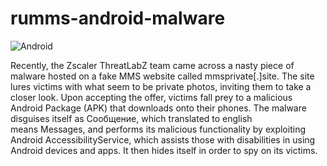 # rumms-android-malware
![Android](https://img.shields.io/badge/Android-3DDC84?style=for-the-badge&logo=android&logoColor=white)

Recently, the Zscaler ThreatLabZ team came across a nasty piece of malware hosted on a fake MMS website called mmsprivate[.]site. The site lures victims with what seem to be private photos, inviting them to take a closer look. Upon accepting the offer, victims fall prey to a malicious Android Package (APK) that downloads onto their phones. The malware disguises itself as Сooбщениe, which translated to english means Messages, and performs its malicious functionality by exploiting Android AccessibilityService, which assists those with disabilities in using Android devices and apps. It then hides itself in order to spy on its victims.
